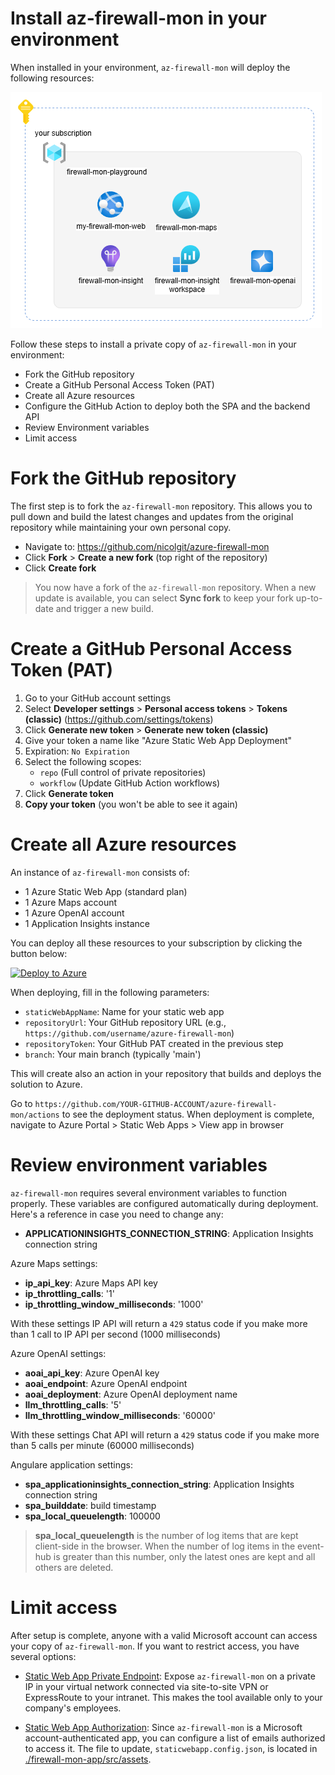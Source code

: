 # Install az-firewall-mon in your environment

When installed in your environment, `az-firewall-mon` will deploy the following resources:

![architecture](./images/deployment.png)

Follow these steps to install a private copy of `az-firewall-mon` in your environment:

* Fork the GitHub repository
* Create a GitHub Personal Access Token (PAT)
* Create all Azure resources
* Configure the GitHub Action to deploy both the SPA and the backend API
* Review Environment variables
* Limit access
  
# Fork the GitHub repository

The first step is to fork the `az-firewall-mon` repository. This allows you to pull down and build the latest changes and updates from the original repository while maintaining your own personal copy.

* Navigate to: <https://github.com/nicolgit/azure-firewall-mon>
* Click **Fork** > **Create a new fork** (top right of the repository)
* Click **Create fork**

> You now have a fork of the `az-firewall-mon` repository. When a new update is available, you can select **Sync fork** to keep your fork up-to-date and trigger a new build.

# Create a GitHub Personal Access Token (PAT)

1. Go to your GitHub account settings
2. Select **Developer settings** > **Personal access tokens** > **Tokens (classic)** (<https://github.com/settings/tokens>)
3. Click **Generate new token** > **Generate new token (classic)**
4. Give your token a name like "Azure Static Web App Deployment"
5. Expiration: `No Expiration`
6. Select the following scopes:
   - `repo` (Full control of private repositories)
   - `workflow` (Update GitHub Action workflows)
7. Click **Generate token**
8. **Copy your token** (you won't be able to see it again)

# Create all Azure resources
An instance of `az-firewall-mon` consists of:
* 1 Azure Static Web App (standard plan)
* 1 Azure Maps account
* 1 Azure OpenAI account
* 1 Application Insights instance

You can deploy all these resources to your subscription by clicking the button below:

[![Deploy to Azure](https://aka.ms/deploytoazurebutton)](https://portal.azure.com/#create/Microsoft.Template/uri/https%3A%2F%2Fraw.githubusercontent.com%2Fnicolgit%2Fazure-firewall-mon%2Fmain%2Fbicep%2Fsetup.json)

When deploying, fill in the following parameters:
   - `staticWebAppName`: Name for your static web app
   - `repositoryUrl`: Your GitHub repository URL (e.g., `https://github.com/username/azure-firewall-mon`)
   - `repositoryToken`: Your GitHub PAT created in the previous step
   - `branch`: Your main branch (typically 'main')

This will create also an action in your repository that builds and deploys the solution to Azure.

Go to `https://github.com/YOUR-GITHUB-ACCOUNT/azure-firewall-mon/actions` to see the deployment status. When deployment is complete, navigate to Azure Portal > Static Web Apps > View app in browser

# Review environment variables 

`az-firewall-mon` requires several environment variables to function properly. These variables are configured automatically during deployment. Here's a reference in case you need to change any:

* **APPLICATIONINSIGHTS_CONNECTION_STRING**: Application Insights connection string 
    
Azure Maps settings:
* **ip_api_key**: Azure Maps API key
* **ip_throttling_calls**: '1'
* **ip_throttling_window_milliseconds**: '1000'

With these settings IP API will return a `429` status code if you make more than 1 call to IP API per second (1000 milliseconds)

Azure OpenAI settings:
* **aoai_api_key**: Azure OpenAI key
* **aoai_endpoint**: Azure OpenAI endpoint
* **aoai_deployment**: Azure OpenAI deployment name
* **llm_throttling_calls**: '5'
* **llm_throttling_window_milliseconds**: '60000'

With these settings Chat API will return a `429` status code if you make more than 5 calls per minute (60000 milliseconds)

Angulare application settings:
* **spa_applicationinsights_connection_string**: Application Insights connection string 
* **spa_builddate**: build timestamp
* **spa_local_queuelength**: 100000

> **spa_local_queuelength** is the number of log items that are kept client-side in the browser. When the number of log items in the event-hub is greater than this number, only the latest ones are kept and all others are deleted. 

# Limit access
After setup is complete, anyone with a valid Microsoft account can access your copy of `az-firewall-mon`. If you want to restrict access, you have several options:

* [Static Web App Private Endpoint](https://learn.microsoft.com/en-us/azure/static-web-apps/private-endpoint): Expose `az-firewall-mon` on a private IP in your virtual network connected via site-to-site VPN or ExpressRoute to your intranet. This makes the tool available only to your company's employees.

* [Static Web App Authorization](https://learn.microsoft.com/en-us/azure/static-web-apps/authentication-authorization): Since `az-firewall-mon` is a Microsoft account-authenticated app, you can configure a list of emails authorized to access it. The file to update, `staticwebapp.config.json`, is located in [./firewall-mon-app/src/assets](./firewall-mon-app/src/assets/staticwebapp.config.json).

